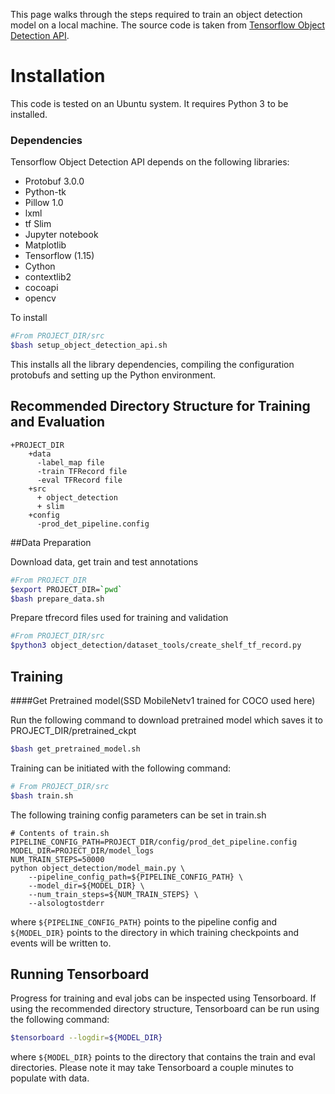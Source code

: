 

This page walks through the steps required to train an object detection model
on a local machine. The source code is taken from [Tensorflow Object Detection API](https://github.com/tensorflow/models/tree/8518d053936aaf30afb9ed0a4ea01baddca5bd17/research/object_detection). 

# Installation

This code is tested on an Ubuntu system. It requires Python 3 to be installed.
### Dependencies

Tensorflow Object Detection API depends on the following libraries:

*   Protobuf 3.0.0
*   Python-tk
*   Pillow 1.0
*   lxml
*   tf Slim 
*   Jupyter notebook
*   Matplotlib
*   Tensorflow (1.15)
*   Cython
*   contextlib2
*   cocoapi
*   opencv

To install
```bash
#From PROJECT_DIR/src
$bash setup_object_detection_api.sh
```
This installs all the library dependencies, compiling the configuration protobufs and setting up the Python
environment.


## Recommended Directory Structure for Training and Evaluation

```
+PROJECT_DIR
    +data
      -label_map file
      -train TFRecord file
      -eval TFRecord file
    +src
      + object_detection
      + slim
    +config
      -prod_det_pipeline.config
```

##Data Preparation

Download data, get train and test annotations
```bash
#From PROJECT_DIR
$export PROJECT_DIR=`pwd`
$bash prepare_data.sh
```

Prepare tfrecord files used for training and validation
```bash
#From PROJECT_DIR/src
$python3 object_detection/dataset_tools/create_shelf_tf_record.py
```

## Training

####Get Pretrained model(SSD MobileNetv1 trained for COCO used here)

Run the following command to download pretrained model which saves it to PROJECT_DIR/pretrained_ckpt
```bash
$bash get_pretrained_model.sh
```

Training can be initiated with the following command:

```bash
# From PROJECT_DIR/src
$bash train.sh
```
The following training config parameters can be set in train.sh 
```
# Contents of train.sh
PIPELINE_CONFIG_PATH=PROJECT_DIR/config/prod_det_pipeline.config
MODEL_DIR=PROJECT_DIR/model_logs
NUM_TRAIN_STEPS=50000
python object_detection/model_main.py \
    --pipeline_config_path=${PIPELINE_CONFIG_PATH} \
    --model_dir=${MODEL_DIR} \
    --num_train_steps=${NUM_TRAIN_STEPS} \
    --alsologtostderr
```
where `${PIPELINE_CONFIG_PATH}` points to the pipeline config and
`${MODEL_DIR}` points to the directory in which training checkpoints
and events will be written to. 

## Running Tensorboard

Progress for training and eval jobs can be inspected using Tensorboard. If
using the recommended directory structure, Tensorboard can be run using the
following command:

```bash
$tensorboard --logdir=${MODEL_DIR}
```

where `${MODEL_DIR}` points to the directory that contains the
train and eval directories. Please note it may take Tensorboard a couple minutes
to populate with data.